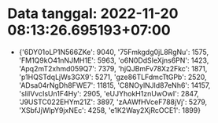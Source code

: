 # Data tanggal: 2022-11-20 08:13:26.695193+07:00

* {'6DY01oLP1N566ZKe': 9040, '75Fmkgdg0jL8RgNu': 1575, 'FM1Q9kO41nNJMH1E': 5963, 'o6N0DdSIeXjns6PN': 1423, 'Apq2mT2xhmd059Q7': 7379, 'hjQJBmFv78Xz2Fkc': 1871, 'p1HQSTdqLjWs3GX9': 5271, 'gze86TLFdmcTtGPb': 2520, 'ADsa04rNgDh8FWE7': 11815, 'C8NOylNJld87eNh6': 14157, 'sliIVvcIsUn1F4Hy': 2905, 'eUJYhokH1znUwOwI': 2847, 'J9USTC022EHYm21Z': 3897, 'zAAWfHVceF788jVj': 5279, 'XSbfJjWlpY9jxNEc': 4258, 'e1K2Way2XjRcOCE1': 1899}
